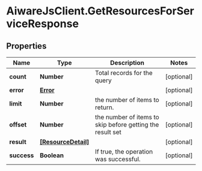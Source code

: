# AiwareJsClient.GetResourcesForServiceResponse

## Properties

Name | Type | Description | Notes
------------ | ------------- | ------------- | -------------
**count** | **Number** | Total records for the query | [optional] 
**error** | [**Error**](Error.md) |  | [optional] 
**limit** | **Number** | the number of items to return. | [optional] 
**offset** | **Number** | the number of items to skip before getting the result set | [optional] 
**result** | [**[ResourceDetail]**](ResourceDetail.md) |  | [optional] 
**success** | **Boolean** | If true, the operation was successful. | [optional] 


